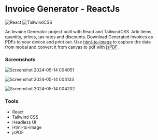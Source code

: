 # Invoice Generator - ReactJs

![React](https://img.shields.io/badge/React-18181b?style=for-the-badge&logo=react&logoColor=61DAFB)
![TailwindCSS](https://img.shields.io/badge/TailwindCSS-06B6D4?style=for-the-badge&logo=tailwind-css&logoColor=white)

An Invoice Generator project built with React and TailwindCSS. Add items, quantity, prices, tax rates and discounts. Download Generated Invoices as PDFs to your device and print out. Use [html-to-image](https://github.com/bubkoo/html-to-image) to capture the data from modal and convert it from canvas to pdf with [jsPDF](https://github.com/parallax/jsPDF).

### Screenshots

![Screenshot 2024-05-14 004051](https://github.com/souvikpaul6436/invoice-generator-app/assets/74528140/cc4debfb-a543-4f92-8ef0-06d14d99e843)



![Screenshot 2024-05-14 004133](https://github.com/souvikpaul6436/invoice-generator-app/assets/74528140/cfe31688-d165-4f1b-9f30-92d7562e2303)


![Screenshot 2024-05-14 004202](https://github.com/souvikpaul6436/invoice-generator-app/assets/74528140/206fbd86-a815-4d2a-82d2-6b64c3ca1c5d)

### Tools

- React
- Tailwind CSS
- Headless UI
- Html-to-image
- jsPDF


